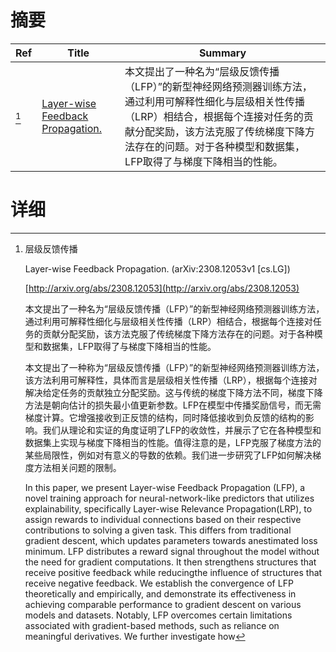 # 摘要

| Ref | Title | Summary |
| --- | --- | --- |
| [^1] | [Layer-wise Feedback Propagation.](http://arxiv.org/abs/2308.12053) | 本文提出了一种名为“层级反馈传播（LFP）”的新型神经网络预测器训练方法，通过利用可解释性细化与层级相关性传播（LRP）相结合，根据每个连接对任务的贡献分配奖励，该方法克服了传统梯度下降方法存在的问题。对于各种模型和数据集，LFP取得了与梯度下降相当的性能。 |

# 详细

[^1]: 层级反馈传播

    Layer-wise Feedback Propagation. (arXiv:2308.12053v1 [cs.LG])

    [http://arxiv.org/abs/2308.12053](http://arxiv.org/abs/2308.12053)

    本文提出了一种名为“层级反馈传播（LFP）”的新型神经网络预测器训练方法，通过利用可解释性细化与层级相关性传播（LRP）相结合，根据每个连接对任务的贡献分配奖励，该方法克服了传统梯度下降方法存在的问题。对于各种模型和数据集，LFP取得了与梯度下降相当的性能。

    

    本文提出了一种称为“层级反馈传播（LFP）”的新型神经网络预测器训练方法，该方法利用可解释性，具体而言是层级相关性传播（LRP），根据每个连接对解决给定任务的贡献独立分配奖励。这与传统的梯度下降方法不同，梯度下降方法是朝向估计的损失最小值更新参数。LFP在模型中传播奖励信号，而无需梯度计算。它增强接收到正反馈的结构，同时降低接收到负反馈的结构的影响。我们从理论和实证的角度证明了LFP的收敛性，并展示了它在各种模型和数据集上实现与梯度下降相当的性能。值得注意的是，LFP克服了梯度方法的某些局限性，例如对有意义的导数的依赖。我们进一步研究了LFP如何解决梯度方法相关问题的限制。

    In this paper, we present Layer-wise Feedback Propagation (LFP), a novel training approach for neural-network-like predictors that utilizes explainability, specifically Layer-wise Relevance Propagation(LRP), to assign rewards to individual connections based on their respective contributions to solving a given task. This differs from traditional gradient descent, which updates parameters towards anestimated loss minimum. LFP distributes a reward signal throughout the model without the need for gradient computations. It then strengthens structures that receive positive feedback while reducingthe influence of structures that receive negative feedback. We establish the convergence of LFP theoretically and empirically, and demonstrate its effectiveness in achieving comparable performance to gradient descent on various models and datasets. Notably, LFP overcomes certain limitations associated with gradient-based methods, such as reliance on meaningful derivatives. We further investigate how 
    

